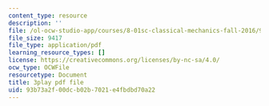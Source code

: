 ```yaml
---
content_type: resource
description: ''
file: /ol-ocw-studio-app/courses/8-01sc-classical-mechanics-fall-2016/93b73a2f00dcb02b7021e4fbdbd70a22_pW6tqp1zRrg.pdf
file_size: 9417
file_type: application/pdf
learning_resource_types: []
license: https://creativecommons.org/licenses/by-nc-sa/4.0/
ocw_type: OCWFile
resourcetype: Document
title: 3play pdf file
uid: 93b73a2f-00dc-b02b-7021-e4fbdbd70a22
---
```

